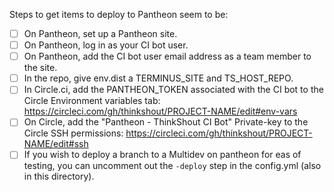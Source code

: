 Steps to get items to deploy to Pantheon seem to be:
- [ ] On Pantheon, set up a Pantheon site.
- [ ] On Pantheon, log in as your CI bot user.
- [ ] On Pantheon, add the CI bot user email address as a team member to the site.
- [ ] In the repo, give env.dist a TERMINUS_SITE and TS_HOST_REPO.
- [ ]  In Circle.ci, add the PANTHEON_TOKEN associated with the CI bot to the Circle Environment variables tab:
https://circleci.com/gh/thinkshout/PROJECT-NAME/edit#env-vars
- [ ] On Circle, add the "Pantheon - ThinkShout CI Bot" Private-key to the Circle SSH permissions: https://circleci.com/gh/thinkshout/PROJECT-NAME/edit#ssh
- [ ] If you wish to deploy a branch to a Multidev on pantheon for eas of testing, you can uncomment out the `-deploy` step
in the config.yml (also in this directory).
